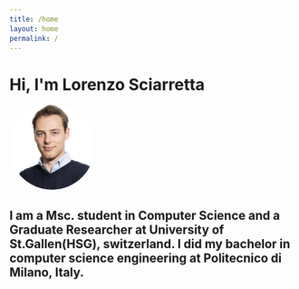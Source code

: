 ```yaml
---
title: /home
layout: home
permalink: /
---
```

<link rel="stylesheet" href="/assets/style.css">

# Hi, I'm Lorenzo Sciarretta

<img src="./assets/74.lorenzo.sciarretta@gmail.com.jpg" alt="Lorenzo" style="border-radius: 80%; width: 150px; height: 150px; object-fit: cover;">



## I am a Msc. student in Computer Science and a Graduate Researcher at University of St.Gallen(HSG), switzerland. I did my bachelor in computer science engineering at Politecnico di Milano, Italy.


